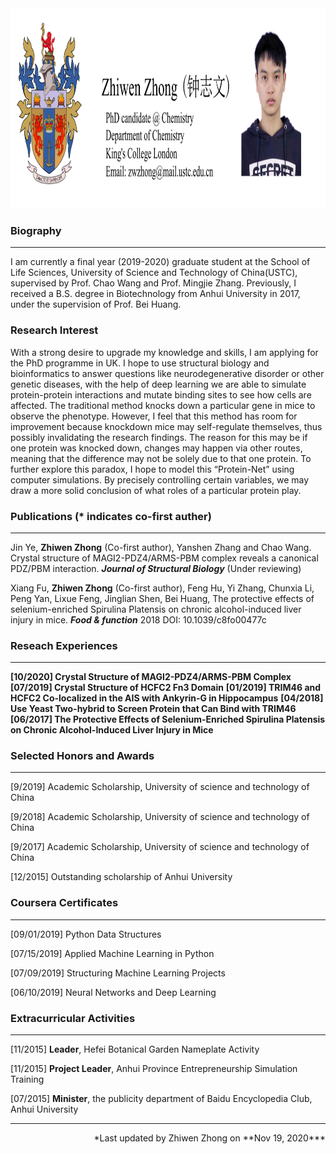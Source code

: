 <div align=center><img width="1000" height="320" alt="zhongzhiwen" src="test.jpg"/></div>

### **Biography** 
------------
I am currently a final year (2019-2020) graduate student at the School of Life Sciences, University of Science and Technology of China(USTC), supervised by Prof. Chao Wang and Prof. Mingjie Zhang. Previously, I received a B.S. degree in Biotechnology from Anhui University in 2017, under the supervision of Prof. Bei Huang.

### **Research Interest** 

With a strong desire to upgrade my knowledge and skills, I am applying for the PhD programme in UK. I hope to use structural biology and bioinformatics to answer questions like neurodegenerative disorder or other genetic diseases, with the help of deep learning we are able to simulate protein-protein interactions and mutate binding sites to see how cells are affected. The traditional method knocks down a particular gene in mice to observe the phenotype. However, I feel that this method has room for improvement because knockdown mice may self-regulate themselves, thus possibly invalidating the research findings. The reason for this may be if one protein was knocked down, changes may happen via other routes, meaning that the difference may not be solely due to that one protein. To further explore this paradox, I hope to model this “Protein-Net” using computer simulations. By precisely controlling certain variables, we may draw a more solid conclusion of what roles of a particular protein play. 


### **Publications** (* indicates co-first auther)
------------
Jin Ye, **Zhiwen Zhong** (Co-first author), Yanshen Zhang and Chao Wang. Crystal structure of MAGI2-PDZ4/ARMS-PBM complex reveals a canonical PDZ/PBM interaction. ***Journal of   Structural Biology*** (Under reviewing)

Xiang Fu, **Zhiwen Zhong** (Co-first author), Feng Hu, Yi Zhang, Chunxia Li, Peng Yan, Lixue Feng, Jinglian Shen, Bei Huang, The protective effects of selenium-enriched Spirulina Platensis on chronic alcohol-induced liver injury in mice. ***Food & function*** 2018 DOI: 10.1039/c8fo00477c

### **Reseach Experiences** 
------------
**[10/2020] Crystal Structure of MAGI2-PDZ4/ARMS-PBM Complex**
**[07/2019] Crystal Structure of HCFC2 Fn3 Domain**
**[01/2019] TRIM46 and HCFC2 Co-localized in the AIS with Ankyrin-G in Hippocampus**
**[04/2018] Use Yeast Two-hybrid to Screen Protein that Can Bind with TRIM46**
**[06/2017]  The Protective Effects of Selenium-Enriched Spirulina Platensis on Chronic Alcohol-Induced Liver Injury in Mice**

### **Selected Honors and Awards**
------------
[9/2019] Academic Scholarship, University of science and technology of China

[9/2018] Academic Scholarship, University of science and technology of China

[9/2017] Academic Scholarship, University of science and technology of China 

[12/2015] Outstanding scholarship of Anhui University

### **Coursera Certificates**
------------
[09/01/2019] Python Data Structures

[07/15/2019] Applied Machine Learning in Python

[07/09/2019] Structuring Machine Learning Projects

[06/10/2019] Neural Networks and Deep Learning


### **Extracurricular Activities**
------------
[11/2015] **Leader**, Hefei Botanical Garden Nameplate Activity

[11/2015] **Project Leader**, Anhui Province Entrepreneurship Simulation Training

[07/2015] **Minister**, the publicity department of Baidu Encyclopedia Club, Anhui University

------------

<p align="right">*Last updated by Zhiwen Zhong on **Nov 19, 2020***</p>

